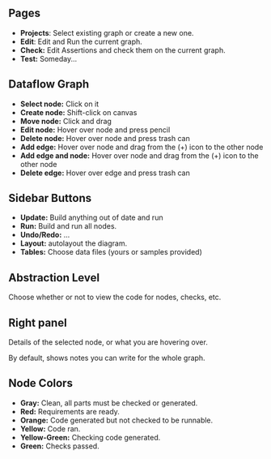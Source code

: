 ## Pages
* **Projects**: Select existing graph or create a new one.
* **Edit**: Edit and Run the current graph.
* **Check:** Edit Assertions and check them on the current graph.
* **Test:** Someday...

## Dataflow Graph
* **Select node:** Click on it
* **Create node:** Shift-click on canvas
* **Move node:** Click and drag
* **Edit node:** Hover over node and press pencil
* **Delete node:** Hover over node and press trash can
* **Add edge:** Hover over node and drag from the (+) icon to the other node
* **Add edge and node:** Hover over node and drag from the (+) icon to the other node
* **Delete edge:** Hover over edge and press trash can

## Sidebar Buttons
* **Update:** Build anything out of date and run
* **Run:** Build and run all nodes.
* **Undo/Redo:** ...
* **Layout:** autolayout the diagram.
* **Tables:** Choose data files (yours or samples provided)

## Abstraction Level
Choose whether or not to view the code for nodes, checks, etc.
                        
## Right panel
Details of the selected node, or what you are hovering over.

By default, shows notes you can write for the whole graph.

## Node Colors
* **Gray:** Clean, all parts must be checked or generated.
* **Red:** Requirements are ready.
* **Orange:** Code generated but not checked to be runnable.
* **Yellow:** Code ran.
* **Yellow-Green:** Checking code generated.
* **Green:** Checks passed.
